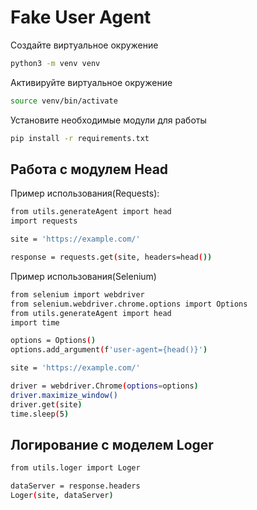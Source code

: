 # Fake User Agent

Создайте виртуальное окружение
```sh
python3 -m venv venv
```

Активируйте виртуальное окружение
```sh
source venv/bin/activate
```

Установите необходимые модули для работы
```sh
pip install -r requirements.txt
```
## Работа с модулем Head

Пример использования(Requests):
```sh
from utils.generateAgent import head
import requests

site = 'https://example.com/'

response = requests.get(site, headers=head())
```

Пример использования(Selenium)
```sh
from selenium import webdriver
from selenium.webdriver.chrome.options import Options
from utils.generateAgent import head
import time

options = Options()
options.add_argument(f'user-agent={head()}')

site = 'https://example.com/'

driver = webdriver.Chrome(options=options)
driver.maximize_window()
driver.get(site)
time.sleep(5)
```
## Логирование с моделем Loger

```sh
from utils.loger import Loger

dataServer = response.headers
Loger(site, dataServer)
```
